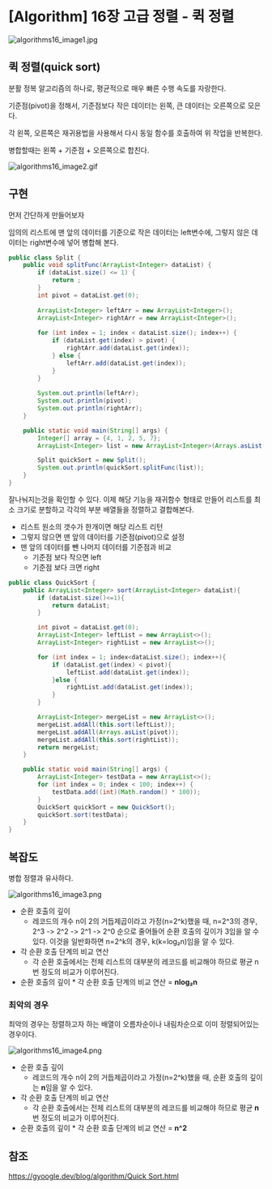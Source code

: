 # [Algorithm] 16장 고급 정렬 - 퀵 정렬

![algorithms16_image1.jpg](/img/algorithms16_image1.jpg?raw=true)

## 퀵 정렬(quick sort)

분활 정복 알고리즘의 하나로, 평균적으로 매우 빠른 수행 속도를 자랑한다.

기준점(pivot)을 정해서, 기준점보다 작은 데이터는 왼쪽, 큰 데이터는 오른쪽으로 모은다.

각 왼쪽, 오른쪽은 재귀용법을 사용해서 다시 동일 함수를 호출하여 위 작업을 반복한다.

병합할때는 왼쪽 + 기준점 + 오른쪽으로 합친다.

![algorithms16_image2.gif](/img/algorithms16_image2.gif?raw=true)

## 구현

먼저 간단하게 만들어보자

임의의 리스트에 맨 앞의 데이터를 기준으로 작은 데이터는 left변수에, 그렇지 않은 데이터는 right변수에 넣어 병합해 본다.

```java
public class Split {
    public void splitFunc(ArrayList<Integer> dataList) {
        if (dataList.size() <= 1) {
            return ;
        }
        int pivot = dataList.get(0);
        
        ArrayList<Integer> leftArr = new ArrayList<Integer>();
        ArrayList<Integer> rightArr = new ArrayList<Integer>();        
        
        for (int index = 1; index < dataList.size(); index++) {
            if (dataList.get(index) > pivot) {
                rightArr.add(dataList.get(index));
            } else {
                leftArr.add(dataList.get(index));
            }
        }
        
        System.out.println(leftArr);
        System.out.println(pivot);
        System.out.println(rightArr);        
    }

    public static void main(String[] args) {
        Integer[] array = {4, 1, 2, 5, 7}; 
        ArrayList<Integer> list = new ArrayList<Integer>(Arrays.asList(array));

        Split quickSort = new Split();
        System.out.println(quickSort.splitFunc(list));
    }
}
```

잘나눠지는것을 확인할 수 있다. 이제 해당 기능을 재귀함수 형태로 만들어 리스트를 최소 크기로 분할하고 각각의 부분 배열들을 정렬하고 결합해본다.

- 리스트 원소의 갯수가 한개이면 해당 리스트 리턴
- 그렇지 않으면 맨 앞의 데이터를 기준점(pivot)으로 설정
- 맨 앞의 데이터를 뺀 나머지 데이터를 기준점과 비교
    - 기준점 보다 작으면 left
    - 기준점 보다 크면 right

```java
public class QuickSort {
    public ArrayList<Integer> sort(ArrayList<Integer> dataList){
        if (dataList.size()<=1){
            return dataList;
        }

        int pivot = dataList.get(0);
        ArrayList<Integer> leftList = new ArrayList<>();
        ArrayList<Integer> rightList = new ArrayList<>();

        for (int index = 1; index<dataList.size(); index++){
            if (dataList.get(index) < pivot){
                leftList.add(dataList.get(index));
            }else {
                rightList.add(dataList.get(index));
            }
        }

        ArrayList<Integer> mergeList = new ArrayList<>();
        mergeList.addAll(this.sort(leftList));
        mergeList.addAll(Arrays.asList(pivot));
        mergeList.addAll(this.sort(rightList));
        return mergeList;
    }

    public static void main(String[] args) {
        ArrayList<Integer> testData = new ArrayList<>();
        for (int index = 0; index < 100; index++) {
            testData.add((int)(Math.random() * 100));
        }
        QuickSort quickSort = new QuickSort();
        quickSort.sort(testData);
    }
}
```

## 복잡도

병합 정렬과 유사하다.

![algorithms16_image3.png](/img/algorithms16_image3.png?raw=true)

- 순환 호출의 깊이
    - 레코드의 개수 n이 2의 거듭제곱이라고 가정(n=2^k)했을 때, n=2^3의 경우, 2^3 -> 2^2 -> 2^1 -> 2^0 순으로 줄어들어 순환 호출의 깊이가 3임을 알 수 있다.
    이것을 일반화하면 n=2^k의 경우, k(k=log₂n)임을 알 수 있다.
- 각 순환 호출 단계의 비교 연산
    - 각 순환 호출에서는 전체 리스트의 대부분의 레코드를 비교해야 하므로 평균 n번 정도의 비교가 이루어진다.
- 순환 호출의 깊이 * 각 순환 호출 단계의 비교 연산 = **nlog₂n**

### 최악의 경우

최악의 경우는 정렬하고자 하는 배열이 오름차순이나 내림차순으로 이미 정렬되어있는 경우이다.

![algorithms16_image4.png](/img/algorithms16_image4.png?raw=true)

- 순환 호출 깊이
    - 레코드의 개수 n이 2의 거듭제곱이라고 가정(n=2^k)했을 때, 순환 호출의 깊이는 **n**임을 알 수 있다.
- 각 순환 호출 단계의 비교 연산
    - 각 순환 호출에서는 전체 리스트의 대부분의 레코드를 비교해야 하므로 평균 **n**번 정도의 비교가 이루어진다.
- 순환 호출의 깊이 * 각 순환 호출 단계의 비교 연산 = **n^2**

## 참조

[https://gyoogle.dev/blog/algorithm/Quick Sort.html](https://gyoogle.dev/blog/algorithm/Quick%20Sort.html)
